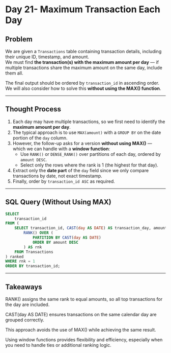 # Day 21- Maximum Transaction Each Day

## Problem
We are given a `Transactions` table containing transaction details, including their unique ID, timestamp, and amount.  
We must find **the transaction(s) with the maximum amount per day** — if multiple transactions share the maximum amount on the same day, include them all.  

The final output should be ordered by `transaction_id` in ascending order.  
We will also consider how to solve this **without using the MAX() function**.

---

## Thought Process
1. Each day may have multiple transactions, so we first need to identify the **maximum amount per day**.  
2. The typical approach is to use `MAX(amount)` with a `GROUP BY` on the date portion of the `day` column.  
3. However, the follow-up asks for a version **without using MAX()** — which we can handle with a **window function**:
   - Use `RANK()` or `DENSE_RANK()` over partitions of each day, ordered by `amount DESC`.
   - Select only the rows where the rank is 1 (the highest for that day).  
4. Extract only the **date part** of the `day` field since we only compare transactions by date, not exact timestamp.  
5. Finally, order by `transaction_id ASC` as required.

---

## SQL Query (Without Using MAX)
```sql
SELECT 
    transaction_id
FROM (
    SELECT transaction_id, CAST(day AS DATE) AS transaction_day, amount,
        RANK() OVER (
            PARTITION BY CAST(day AS DATE)
            ORDER BY amount DESC
        ) AS rnk
    FROM Transactions
) ranked
WHERE rnk = 1
ORDER BY transaction_id;
```
---
## Takeaways

RANK() assigns the same rank to equal amounts, so all top transactions for the day are included.

CAST(day AS DATE) ensures transactions on the same calendar day are grouped correctly.

This approach avoids the use of MAX() while achieving the same result.

Using window functions provides flexibility and efficiency, especially when you need to handle ties or additional ranking logic.
